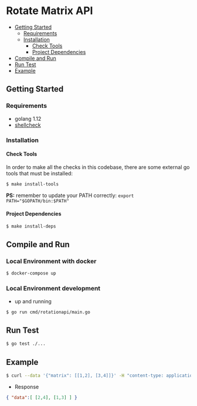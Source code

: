 # Rotate Matrix API
- [Getting Started](#getting-started)
  * [Requirements](#requirements)
  * [Installation](#installation)
    + [Check Tools](#check-tools)
    + [Project Dependencies](#project-dependencies)
- [Compile and Run](#compile-and-run)
- [Run Test](#run-test)
- [Example](#example)

## Getting Started

### Requirements

- golang 1.12
- [shellcheck](https://github.com/koalaman/shellcheck#installing)

### Installation

#### Check Tools

In order to make all the checks in this codebase, there are some external go tools that must be installed:

```sh
$ make install-tools
```

**PS:** remember to update your PATH correctly: `export PATH="$GOPATH/bin:$PATH"`

#### Project Dependencies

```sh
$ make install-deps
```

## Compile and Run

### Local Environment with docker
```sh
$ docker-compose up
```

### Local Environment development
* up and running
```sh
$ go run cmd/rotationapi/main.go
```
## Run Test
```sh
$ go test ./...
```

## Example
```sh
$ curl --data '{"matrix": [[1,2], [3,4]]}' -H "content-type: application/json"  -X POST "http://localhost:5000/matrix/rotate"
```
* Response
```json
{ "data":[ [2,4], [1,3] ] }
```
